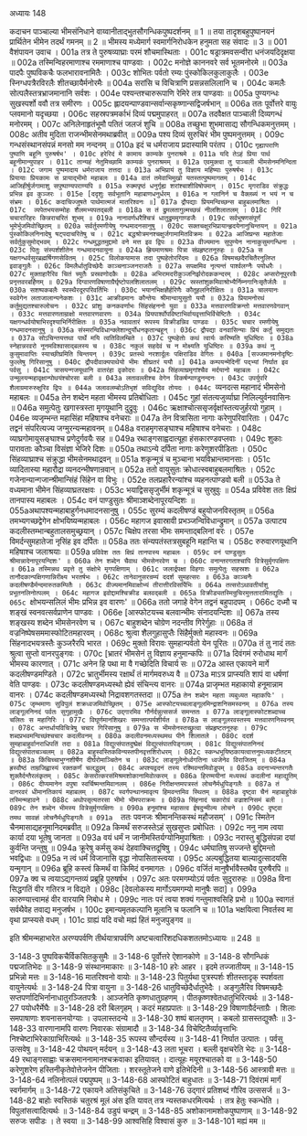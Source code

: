 अध्यायः 148

कदाचन पाञ्चाल्या भीमसंनिधाने वाय्वानीताद्भुतसौगन्धिकपुष्पदर्शनम् ॥ 1 ॥ तया तादृशबहुपुष्पानयनं प्रार्थितेन भीमेन तदर्थं गमनम् ॥ 2 ॥ भीमस्य मध्येमार्ग स्वमार्गनिरोधकेन हनुमता सह संवादः ॥ 3 ॥
001 वैशंपायन उवाच ।
001a तत्र ते पुरुषव्याघ्राः परमं शौचमास्थिताः ।
001c षड्रात्रमवसन्वीरा धनंजयदिदृक्षया ॥
002a तस्मिन्विहरमाणाश्च रममाणाश्च पाण्डवाः ।
002c मनोज्ञे काननवरे सर्व भूतमनोरमे ॥
003a पादपैः पुष्पविकचैः फलभारावनामितैः ।
003c शोभितः पर्वतो रम्यः पुंस्कोकिलकुलाकुलैः ।
003e स्निग्धपत्रैरविरलैः शीतच्छायैर्मनोरमैः ॥
004a सरांसि च विचित्राणि प्रसन्नसलिलानि च ।
004c कमलैः सोत्पलैस्तत्रभ्राजमानानि सर्वशः ।
004e पश्यन्तश्चारुरूपाणि रेमिरे तत्र पाण्डवाः ॥
005a पुण्यगन्धः सुखस्पर्शो ववौ तत्र समीरणः ।
005c ह्लादयन्पाण्डवान्सर्वान्सकृष्णान्सद्विजर्षभान् ॥
006a ततः पूर्वोत्तरे वायुः प्लवमानो यदृच्छया ।
006c सहस्रपत्रमर्काभं दिव्यं पद्ममुपाहरत् ॥
007a तदवैक्षत पाञ्चाली दिव्यगन्धं मनोरमम् ।
007c अनिलेनाहृतंभूमौ पतितं जलजं शुचि ॥
008a तच्छुभा शुभमासाद्य सौगन्धिकमनुत्तमम् ।
008c अतीव मुदिता राजन्भीमसेनमथाब्रवीत् ॥
009a पश्य दिव्यं सुरुचिरं भीम पुष्पमनुत्तमम् ।
009c गन्धसंस्थानसंपन्नं मनसो मम नन्दनम् ॥
010a इदं च धर्मराजाय प्रदास्यामि परंतप ।
010c `गृह्यापराणि पुष्पाणि बहूनि पुरुषर्षभ' ।
010c हरेरिदं मे कामाय काम्यके पुनराश्रमे ॥
011a यदि तेऽहं प्रिया पार्थ बहूनीमान्युपाहर ।
011c तान्यहं नेतुमिच्छामि काम्यकं पुनराश्रमम् ॥
012a एवमुक्त्वा तु पाञ्चली भीमसेनमनिन्दिता ।
012c जगाम पुष्पमादाय धर्मराजाय तत्तदा ॥
013a अभिप्रायं तु विज्ञाय महिष्याः पुरुषर्षभः ।
013c  प्रियायाः प्रियकामः स प्रायाद्भीमो महाबलः ॥
014a वातं तमेवाभिमुखो यतस्तत्पुष्पमागतम् ।
014c आजिहीर्षुर्जगामाशु सपुष्पाण्यपराण्यपि ॥
015a रुक्मपृष्ठं धनुर्गृह्य शरांश्चाशीविषोपमान् ।
015c मृगराडिव संक्रुद्धः प्रभिन्न इव कुञ्जरः ।
015e [ददृशुः सर्वभूतानि महाबाणधनुर्धरम् ॥
016a न ग्लानिर्न च वैक्लब्यं न भयं न च संभ्रमः ।
016c कदाचिज्जुषते पार्थमात्मजं मातरिश्वनः ॥]
017a द्रौपद्याः प्रियमन्विच्छन्स बाहुबलमाश्रितः ।
017c  व्यपेतभयसम्मोहः शैलमभ्यपतद्बली ॥
018a स तं द्रुमलतागुल्मच्छन्नं नीलशिलातलम् ।
018c गिरिं चचारारिहरः किन्नराचरितं शुभम् ॥
019a नानावर्णधरैश्चित्रं धातुद्रुममृगाण्डजैः ।
019c सर्वभूषणसंपूर्णं भूमेर्भुजमिवोच्छ्रितम् ॥
020a सर्वर्तुरमणीयेषु गन्धमादनसानुषु ।
020c सक्तचक्षुरभिप्रायान्हृदयेनानुचिन्तयन् ॥
021a पुंस्कोकिलनिनादेषु षट्पदाचरितेषु च ।
021c बद्धश्रोत्रमनश्चक्षुर्जगामामितविक्रमः ॥
022a आजिघ्रन्स महातेजाः सर्वर्तुकुसुमोद्भवम् ।
022c गन्धमुद्धतमुद्दामो वने मत्त इव द्विपः ॥
023a वीज्यमानः सुपुण्येन नानाकुसुमगन्धिना ।
023c पितुः संस्पर्शशीतेन गन्धमादनवायुना ॥
024a ह्रियमाणश्रमः पित्रा संप्रहृष्टतनूरुहः ॥
025a स यक्षगन्धर्वसुरब्रह्मर्षिगणसेवितम् ।
025c विलोकयामास तदा पुष्पहेतोररिंदमः ॥
026a विषमच्छदैरचितैरनुलिप्त इवाङ्गुलैः ।
026c विमलैर्धातुविच्छेदैः काञ्चनाञ्जनराजतैः ॥
027a सपक्षमिव नृत्यन्तं पार्श्वलग्नैः पयोधरैः ।
027c मुक्ताहारैरिव चितं च्युतैः प्रस्रवणोदकैः ॥
028a अभिरामदरीकुञ्जनिर्झरोदककन्दरम् ।
028c अप्सरोनूपुररवैः प्रनृत्तवरबर्हिणम् ॥
029a दिग्वारणविषाणाग्रैर्घृष्टोपलशिलातलम् ।
029c स्रस्तांशुकमिवाश्रोभ्यैर्निम्नगानिःसृतैर्जलैः ॥
030a सशष्पकबलैः स्वस्थैरदूरपरिवर्तिभिः ।
030c भयानभिक्षज्ञैर्हरिणैः कौतूहलनिरीक्षितः ॥
031a चालयानः स्ववेगेन लताजालान्यनेकशः ।
031c आक्रीडमानः कौन्तेयः श्रीमान्वायुसुतो ययौ ॥
032a प्रियामनोरथं कर्तुमुद्यतश्चारुलोचनः ।
032c प्रांशुः कनकवर्णाभः सिंहसंहननो युवा ॥
033a मत्तवारणविक्रन्तो मत्तवारणवेगवान् ।
033c मत्तवारणताम्राक्षो मत्तवारणवारणः ॥
034a प्रियपार्श्वोपविष्टाभिर्वायवृत्ताभिर्विचेष्टितैः ।
034c यक्षगन्धर्वयोषाभिरदृश्याभिर्निरीक्षितः ॥
035a नवावतारं रूपस्य विक्रीडन्निव पाण्डवः ।
035c चचार रमणीयेषु गन्धमादनसानुषु ॥
036a संस्मरन्विविधान्क्लेशान्दुर्योधनकृतान्बहून् ।
036c द्रौपद्या वनवासिन्याः प्रियं कर्तुं समुद्यतः ॥
037a सोऽचिन्तयत्तथा पार्थे मयि त्वतिविलम्बिते ।
037c पुष्पहेतोः कथं त्वार्यः करिष्यति युधिष्ठिरः ॥
038a स्नेहान्नरवरो नूनमविश्वासाद्बलस्य च ।
038c नकुलं सहदेवं च न मोक्ष्यति युधिष्ठिरः ॥
039a कथं नु कुसुमावाप्तिः स्याच्छीघ्रमिति चिन्तयन् ।
039c प्रतस्थे नरशार्दूलः पक्षिराडिव वेगितः ॥
040a [सज्जमानमनोदृष्टिः फुल्लेषु गिरिसानुषु ।
040c द्रौपदीवाक्यपाथेयो भीमः शीघ्रतरं ययौ ॥]
041a कम्पयन्मेदिनीं पद्भ्यां निर्घात इव पर्वसु ।
041c त्रासयन्गजयूथानि वातरंहा वृकोदरः ॥
042a सिंहव्याघ्रमृगांश्चैव मर्दयानो महाबलः ।
042c उन्मूलयन्महावृक्षान्पोथयंश्चोरसा बली ॥
043a लतावल्लीश्च वेगेन विकर्षन्पाण्डुनन्दनः ।
043c उपर्युपरि शैलाग्रमारुरुक्षुरिव द्विपः ॥
044a जलावलम्बोऽतिभृशं सविद्युदिव तोयदः ।
044c `व्यनदत्स महानादं भीमसेनो महाबलः ॥
045a तेन शब्देन महता भीमस्य प्रतिबोधिताः ।
045c गुहां संतत्यजुर्व्याघ्रा निलिल्युर्वनवासिनः ॥
046a समुत्पेतुः खगास्त्रस्ता मृगयूथानि दुद्रुवुः ।
046c ऋक्षाश्चोत्ससृजर्वृक्षांस्तत्यजुर्हरयो गुहाम् ।
046e व्यजृम्भन्त महासिंहा महिषाश्च वनेचराः ॥
047a तेन वित्रासिता नागाः करेणुपरिवारिताः ।
047c तद्वनं संपरित्यज्य जग्मुरन्यन्महावनम् ॥
048a वराहमृगसङ्घाश्च महिषाश्च वनेचराः ।
048c व्याघ्रगोमायुसङ्घाश्च प्रणेदुर्गवयैः सह ॥
049a रथाङ्गसाह्वदात्यूहा हंसकारण्डवप्लवाः ।
049c शुकाः पारावताः कौञ्चा विसंज्ञा भेजिरे दिशः ॥
050a तथाऽन्ये दर्पिता नागाः करेणुशरपीडिताः ।
050c  सिंहव्याघ्राश्च संक्रुद्धा भीमसेनमथाद्रवन् ॥
051a शकृन्मूत्रं च मुञ्चाना भयविभ्रान्तमानसाः ।
051c व्यादितास्या महारौद्रा व्यनदन्भीषणान्रवान् ॥
052a ततो वायुसुतः क्रोधात्स्वबाहुबलमाश्रितः ।
052c गजेनान्यान्गजान्श्रीमान्सिंहं सिंहेन वा विभुः ।
052e तलप्रहारैरन्यांश्च व्यहनत्पाण्डवो बली ॥
053a ते वध्यमाना भीमेन सिंहव्याघ्रतरक्षवः ।
053c भयाद्विससृजुर्भीमं शकृन्मूत्रं च सुस्रुवुः ॥
054a प्रविवेश ततः क्षिप्रं तानपास्य महाबलः ।
054c वनं पाण्डुसुतः श्रीमाञ्शब्देनापूरयन्दिशः ॥
055aअथापश्यन्महाबाहुर्गनधमादनसानुषु ।
055c सुरम्यं कदलीषण्डं बहुयोजनविस्तृतम् ॥
056a तमभ्यगच्छद्वेगेन क्षोभयिष्यन्महाबलः ।
056c महागज इवास्रावी प्रभञ्जन्विविधान्द्रुमान् ॥
057a उत्पाट्य कदलीस्तम्भान्बहुतालसमुच्छ्रयान् ।
057c चिक्षेप तरसा भीमः समन्ताद्बलिनां वरः ।
057e विमर्दन्सुमहातेजा नृसिंह इव दर्पितः ॥
058a ततः संन्यपतंस्तत्रसुबहूनि महान्ति च ।
058c रुरुवारणयूथानि महिषाश्च जलाश्रयाः ॥
059a `प्रविवेश ततः क्षिप्रं तानपास्य महाबलः ।
059c वनं पाण्डुसुतः श्रीमान्नादेनापूरयन्दिशः' ॥
060a तेन शब्देन चैवाथ भीमसेनरवेण च ।
060c वनान्तरगताश्चापि वित्रेसुर्मृगपक्षिणः ॥
061a तस्मिन्नथ प्रवृत्ते तु संक्षोभे मृगपक्षिणाम् ।
061c जलार्द्रपक्षा विहगाः समुत्पेतुः सहस्रशः ॥
062a तानौदकान्पक्षिगणान्निरीक्ष्य भरतर्षभः ।
062c तानेवानुसरन्रम्यं ददर्श सुमहत्सरः ॥
063a काञ्चनैः कदलीषण्डैर्मन्दमारुतकम्पितैः ।
063c वीज्यमानमिवाक्षोभ्यं तीरात्तीरविसर्पिभिः ॥
064a तत्सरोऽथावतीर्याशु प्रभूतनलिनोत्पलम् ।
064c महागज इवोद्दामश्चिक्रीड बलवद्बली ॥
065a विक्रीड्यतस्मिन्रुचिरमुत्ततारामितद्युतिः ।
065c `क्षोभयन्सलिलं भीमः प्रभिन्न इव वारणः' ॥
066a ततो जगाहे वेगेन तद्वनं बहुपादपम् ।
066c दध्मौ च शङ्खं स्वनवत्सर्वप्राणेन पाण्डवः ।
066e [आस्फोटयच्च बलवान्भीमः संनादयन्दिशः ॥]
067a तस्य शङ्खस्य शब्देन भीमसेनरवेण च ।
067c बाहुशब्देन चोग्रेण नदन्तीव गिरेर्गुहाः ॥
068a तं वज्रनिष्पेषसममास्फोटितमहारवम् ।
068c श्रुत्वा शैलगुहासुप्तैः सिंहैर्मुक्तो महास्वनः ॥
069a सिंहनादभयत्रस्तैः कुञ्जरैरपि भारत ।
069c मुक्तो विरावः सुमहान्पर्वतो येन पूरितः ॥
070a तं तु नादं ततः श्रुत्वा सुप्तो वानरपुङ्गवः ।
070c [भ्रातरं भीमसेनं तु विज्ञाय हनुमान्कपिः ॥
071a दिवंगमं रुरोधाथ मार्गं भीमस्य कारणात् ।
071c अनेन हि पथा मा वै गच्छेदिति विचार्य सः ॥
072a आस्त एकायने मार्गे कदलीषण्डमण्डिते ।
072c भ्रातुर्भीमस्य रक्षार्थं तं मार्गमवरुध्य वै ॥
073a माऽत्र प्राप्स्यति शापं वा धर्षणां वेति पाण्डवः ।
073c कदलीषण्डमध्यस्थो ह्येवं संचिन्त्य वानरः ॥
074a प्राजृम्भत महाकायो हनूमान्नाम वानरः ।
074c कदलीषण्डमध्यस्थो निद्रावशगतस्तदा ॥
075a `तेन शब्देन महता व्यबुध्यत महाकपिः' ।
075c जृम्भमाणः सुविपुलं शक्रध्वजमिवोच्छ्रितम् ।
075e आस्फोटयच्चलाङ्गूलमिन्द्राशनिसमस्वनम् ॥
076a तस्य लाङ्गूलनिनदं पर्वतः सुगुहामुखैः ।
076c उद्गारमिव गौर्नर्दन्नुत्ससर्ज समन्ततः ॥
077a लाङ्गूलास्फोटशब्दाच्च चलितः स महागिरिः ।
077c विघूर्णमानशिखरः समन्तात्पर्यशीर्यत ॥
078a स लाङ्गूलरवस्तस्य मत्तवारणनिस्वनम् ।
078c अन्तर्धायविचित्रेषु चचार गिरिसानुषु ॥
079a स भीमसेनस्तच्छ्रुत्वा संप्रहृष्टतनूरुहः ।
079c शब्दप्रभवमन्विच्छंश्चचार कदलीवनम् ॥
080a कदलीवनमध्यस्थमथ पीने शिलातले ।
080c ददर्श सुमहाबाहुर्वानराधिपतिं तदा ॥
081a विद्युत्संपातदुष्प्रेक्षं विद्युत्संपातपिङ्गलम् ।
081c विद्युत्संपातनिनदं विद्युत्संपातचञ्चलम् ॥
082a बाहुस्वस्तिकविन्यस्तपीनवृत्तशिरोधरम् ।
082c स्कन्धभूयिष्ठकायत्वात्तनुमध्यकटीतटम् ॥
083a किंचिच्चाभुग्नशीर्षेण दीर्घरोमाञ्चितेन च ।
083c लाङ्गूलेनोर्ध्वगतिना ध्वजेनेव विराजितम् ॥
084a ह्रस्वौष्ठं ताम्रजिह्वास्यं रक्तकर्णं चलद्धुवम् ।
084c अपश्यद्वदनं तस्य रश्मिवन्तमिवोडुपम् ॥
085a वदनाभ्यन्तरगतैः शुक्लैर्दन्तैरलंकृतम् ।
085c केसरोत्करसंमिश्रमशोकानामिवोत्करम् ॥
086a हिरण्मयीनां मध्यस्थं कदलीनां महाद्युतिम् ।
086c दीप्यमानेन वपुषा स्वर्चिष्मन्तमिवानलम् ।
086e निरीक्षन्तमपत्रस्तं लोचनैर्मधुपिङ्गलैः ॥
087a तं वानरवरं धीमानतिकायं महाबलम् ।
087c स्वर्गपन्थानमावृत्य हिमवन्तमिव स्थितम् ॥
088a दृष्ट्वा चैनं महाबाहुरेकं तस्मिन्महावने ।
088c अथोपसृत्यतरसा भीमो भीमपराक्रमः ॥
089a सिंहनादं चकारोग्रं वज्राशनिसमं बली ।
089c तेन शब्देन भीमस्य वित्रेसुर्मृगपक्षिणः ॥
090a हनूमांश्च महासत्व ईषदुन्मील्य लोचने ।
090c दृष्ट्वा तमथ सावज्ञं लोचनैर्मधुपिङ्गलैः ॥
091a  `ततः पवनजः श्रीमानन्तिकस्थं महौजसम्' ।
091c स्मितेन चैनमासाद्यहनूमानिदमब्रवीत् ॥
092a किमर्थं सरुजस्तेऽहं सुखसुप्तः प्रबोधितः ।
092c ननु नाम त्वया कार्या दया भूतेषु जानता ॥
093a वयं धर्मं न जानीमस्तिर्यग्योनिमुपाश्रिताः ।
093c नरास्तु बुद्धिसंपन्ना दयां कुर्वन्ति जन्तुषु ॥
094a क्रूरेषु कर्मसु कथं देहवाक्चित्तदूषिषु ।
094c धर्मघातिषु सज्जन्ते बुद्दिमन्तो भवद्विधाः ॥
095a न त्वं धर्मं विजानासि वृद्धा नोपासितास्त्वया ।
095c अल्पबुद्धितया बाल्यादुत्सादयसि यन्मृगान् ॥
096a ब्रूहि कस्त्वं किमर्थं वा किमिदं वनमागतः ।
096c वर्जितं मानुषैर्भावैस्तथैव पुरुषैरपि ॥
097a क्व च त्वयाऽद्यगन्तव्यं प्रब्रूहि पुरुषर्षभ ।
097c अतः परमगम्योऽयं पर्वतः सुदुरारुहः ॥
098a विना सिद्धगतिं वीर गतिरत्र न विद्यते ।
098c [देवलोकस्य मार्गोऽयमगम्यो मानुषैः सदा] ॥
099a कारुण्यात्त्वामहं वीर वारयामि निबोध मे ।
099c नातः परं त्वया शक्यं गन्तुमाश्वसिहि प्रभो ॥
100a स्वागतं सर्वथैवेह तवाद्य मनुजर्षभ ।
100c इमान्यमृतकल्पानि मूलानि च फलानि च ॥
101a भक्षयित्वा निवर्तस्व मा वृथा प्राप्स्यसे वधम् ।
101c ग्राह्यं यदि वचो मह्यं हितं मनुजपुङ्गव ॥

इति श्रीमन्महाभारेत अरण्यपर्वणि तीर्थयात्रापर्वणि अष्टचत्वारिंशदधिकशततमोऽध्यायः ॥ 248 ॥

3-148-3 पुष्पविकचैर्विकसितकुसुमैः ॥ 3-148-6 पूर्वोत्तरे ऐशानकोणे ॥ 3-148-8 सौगन्धिकं पद्मजातिभेदः ॥ 3-148-9 संस्थानमाकारः ॥ 3-148-10 हरेः आहर । इदमे तज्जातीयम् ॥ 3-148-15 प्रभिन्नो मत्तः ॥ 3-148-16 मातरिश्वनो वायोः ॥ 3-148-23 पितुर्यथा पुत्रस्पर्शः शीतस्तादृक् स्पर्शवता वायुनेत्यर्थः ॥ 3-148-24 पित्रा वायुना ॥ 3-148-26 धातुविच्छेदैर्धातुभेदैः । अङ्गुलैरिव विषमच्छदैः सप्तपर्णादिभिर्नानाधातुरञ्जितपत्रैः । आञ्जनेति कृष्णधातुग्रहणम् । पीतकृष्णश्वेतधातुभिरित्यर्थः ॥ 3-148-27 पयोधरैर्मेघैः ॥ 3-148-28 दरी बिलगृहम् । कदरं महाप्रपातः ॥ 3-148-29 विषाणाग्रैर्दन्ताग्रैः । शिलाः समपाषाणाः शयनासनयोग्याः । उपलास्तदन्ये ॥ 3-148-30 शष्पं बालतृणम् । कबलो ग्रासस्तद्युक्तैः ॥ 3-148-33 वारणानामपि वारणः निवारकः संग्रामादौ ॥ 3-148-34 विचेष्टितैर्व्यावृत्ताभिः निश्चेष्टाभिरेकाग्राभिरित्यर्थः ॥ 3-148-35 रूपस्य सौन्दर्यस्य ॥ 3-148-41 निर्घात उत्पातः । पर्वसु उत्सवेषु ॥ 3-148-42 पोथयन् मर्दयन् ॥ 3-148-43 लता भूचरा । बल्ली वृक्षचरेति भेदः ॥ 3-148-49 रथाङ्गसाह्वाः चक्रसमाननामानश्चक्रवाका इतियावत् । दात्यूहः मयूरश्चातको वा ॥ 3-148-50 करेणुशरेण हस्तिनीकृतेवोत्तेजनेन पीजिताः । शरस्तूतेजने वाणे इतिभेदिनी ॥ 3-148-56 आस्त्रावी मत्तः ॥ 3-148-64 नलिनोत्पलं पद्मपुष्पम् ॥ 3-148-68 आस्फोटितं बाहुधातः ॥ 3-148-71 दिवंरामं मार्गं स्वर्गमार्गम् ॥ 3-148-72 एकायने अतिसंकुचिते ॥ 3-148-76 उद्गारं प्रतिशब्दं गौरिव उत्ससर्ज ॥ 3-148-82 बाहोः स्वस्तिकं चतुरश्रं मूलं अंस इति यावत् तत्र न्यस्तकधरमित्यर्थः । तत्र हेतुः स्कन्धेति । विपुलांसत्वादित्यर्थः ॥ 3-148-84 उडुपं चन्द्रम् ॥ 3-148-85 अशोकानामशोकपुष्पाणाम् ॥ 3-148-92 सरुजः सपीडः । ते स्वया ॥ 3-148-99 आश्वसिहि विश्वासं कुरु ॥ 3-148-101 मह्यं मम ॥